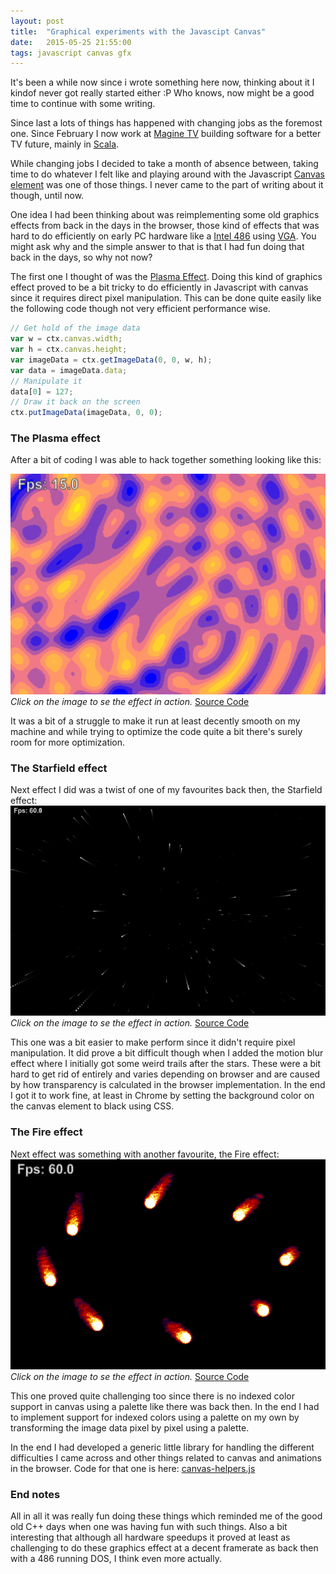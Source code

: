 ```yaml
---
layout: post
title:  "Graphical experiments with the Javascipt Canvas"
date:   2015-05-25 21:55:00
tags: javascript canvas gfx
---
```

It's been a while now since i wrote something here now, 
thinking about it I kindof never got really started either :P
Who knows, now might be a good time to continue with some writing.

Since last a lots of things has happened
with changing jobs as the foremost one.
Since February I now work at [Magine TV](https://magine.com/) building software for a better TV future,
mainly in [Scala](http://www.scala-lang.org/).

While changing jobs I decided to take a month of absence between, taking time to do whatever I felt like
and playing around with the Javascript [Canvas element](http://en.wikipedia.org/wiki/Canvas_element) was
one of those things. I never came to the part of writing about it though, until now.

One idea I had been thinking about was reimplementing some old graphics effects from back in the days
in the browser, those kind of effects that was hard to do efficiently on early PC hardware like a
[Intel 486](http://sv.wikipedia.org/wiki/Intel_80486) using [VGA](http://sv.wikipedia.org/wiki/Video_Graphics_Array).
You might ask why and the simple answer to that is that I had fun doing that back in the days, so why not now?

The first one I thought of was the [Plasma Effect](http://en.wikipedia.org/wiki/Plasma_effect).
Doing this kind of graphics effect proved to be a bit tricky to do efficiently in Javascript with canvas
since it requires direct pixel manipulation. This can be done quite easily like the following code though not
very efficient performance wise.

```javascript
// Get hold of the image data
var w = ctx.canvas.width;
var h = ctx.canvas.height;
var imageData = ctx.getImageData(0, 0, w, h);
var data = imageData.data;
// Manipulate it
data[0] = 127;
// Draw it back on the screen
ctx.putImageData(imageData, 0, 0);
```

### The Plasma effect

After a bit of coding I was able to hack together something looking like this:

[![Plasma Effect](/assets/canvas_plasma.png)](https://rawgit.com/bwestlin/canvas-experiments/master/plasma.html)
*Click on the image to se the effect in action.*
[Source Code](https://github.com/bwestlin/canvas-experiments/blob/master/js/effects/plasma.js)

It was a bit of a struggle to make it run at least decently smooth on my machine and while trying to optimize
the code quite a bit there's surely room for more optimization.

### The Starfield effect

Next effect I did was a twist of one of my favourites back then, the Starfield effect:
[![Starfield Effect](/assets/canvas_starfield.png)](https://rawgit.com/bwestlin/canvas-experiments/master/stars.html)
*Click on the image to se the effect in action.*
[Source Code](https://github.com/bwestlin/canvas-experiments/blob/master/js/effects/stars.js)

This one was a bit easier to make perform since it didn't require pixel manipulation. It did prove a bit difficult
though when I added the motion blur effect where I initially got some weird trails after the stars.
These were a bit hard to get rid of entirely and varies depending on browser and are caused by how transparency is
calculated in the browser implementation. In the end I got it to work fine, at least in Chrome by setting the
background color on the canvas element to black using CSS.

### The Fire effect

Next effect was something with another favourite, the Fire effect:
[![Fire Effect](/assets/canvas_fire.png)](https://rawgit.com/bwestlin/canvas-experiments/master/fire.html)
*Click on the image to se the effect in action.*
[Source Code](https://github.com/bwestlin/canvas-experiments/blob/master/js/effects/fire.js)

This one proved quite challenging too since there is no indexed color support in canvas using a palette
like there was back then.
In the end I had to implement support for indexed colors using a palette on my own by transforming the image
data pixel by pixel using a palette.

In the end I had developed a generic little library for handling the different difficulties I came across and
other things related to canvas and animations in the browser.
Code for that one is here: [canvas-helpers.js](https://github.com/bwestlin/canvas-experiments/blob/master/js/canvas-helpers.js)

### End notes

All in all it was really fun doing these things which reminded me of the good old C++ days when one was having fun with
such things. Also a bit interesting that although all hardware speedups it proved at least as challenging to do these
graphics effect at a decent framerate as back then with a 486 running DOS, I think even more actually.